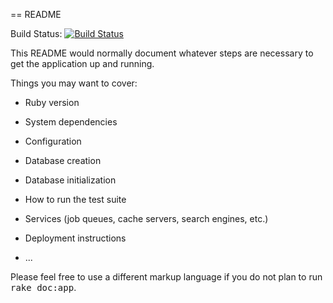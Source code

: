 == README

Build Status: [![Build Status](https://travis-ci.org/media-programming-rails/study-resource-compendium.svg?branch=master)](https://travis-ci.org/media-programming-rails/study-resource-compendium)

This README would normally document whatever steps are necessary to get the
application up and running.

Things you may want to cover:

* Ruby version

* System dependencies

* Configuration

* Database creation

* Database initialization

* How to run the test suite

* Services (job queues, cache servers, search engines, etc.)

* Deployment instructions

* ...


Please feel free to use a different markup language if you do not plan to run
<tt>rake doc:app</tt>.

